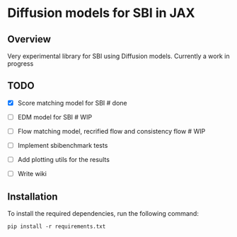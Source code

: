 # Diffusion models for SBI in JAX

## Overview
Very experimental library for SBI using Diffusion models. Currently a work in progress

## TODO
- [x] Score matching model for SBI # done
- [ ] EDM model for SBI # WIP
- [ ] Flow matching model, recrified flow and consistency flow # WIP
- [ ] Implement sbibenchmark tests
- [ ] Add plotting utils for the results
- [ ] Write wiki


## Installation
To install the required dependencies, run the following command:

```
pip install -r requirements.txt
```

